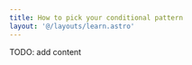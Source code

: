 ```yaml
---
title: How to pick your conditional pattern
layout: '@/layouts/learn.astro'
---
```


TODO: add content
